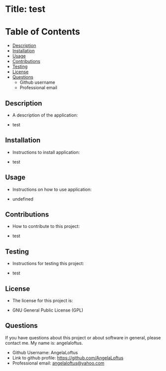 # Title: test

  # Table of Contents
  
  * [Description](#description)
  * [Installation](#installation)
  * [Usage](#usage)
  * [Contributions](#contributions)
  * [Testing](#testing)
  * [License](#license)
  * [Questions](#questions)
      - Github username
      - Professional email
  
  ## Description
  * A description of the application:
  - test
  ## Installation
  * Instructions to install application:  
  - test
  ## Usage
  * Instructions on how to use application: 
  - undefined
  ## Contributions
  * How to contribute to this project: 
  - test
  ## Testing
  * Instructions for testing this project: 
  - test
  ## License
  * The license for this project is: 
  - GNU General Public License (GPL)
  ## Questions
  If you have questions about this project or about software in general, please contact me.
  My name is:
  angelaloftus.
  - Github Username:
  AngelaLoftus
  - Link to github profile:
  https://github.com/AngelaLoftus
  - Professional email:
  angelaloftus@yahoo.com

